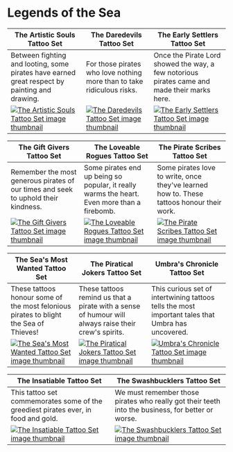 # Legends of the Sea

| The Artistic Souls Tattoo Set | The Daredevils Tattoo Set | The Early Settlers Tattoo Set |
| ----------------------------- | ------------------------- | ----------------------------- |
| Between fighting and looting, some pirates have earned great respect by painting and drawing. | For those pirates who love nothing more than to take ridiculous risks. | Once the Pirate Lord showed the way, a few notorious pirates came and made their marks here. |
| [![The Artistic Souls Tattoo Set image thumbnail](https://seaofthieves.wiki.gg/images/d/d7/The_Artistic_Souls_Tattoo_Set.png)](https://seaofthieves.wiki.gg/wiki/The_Artistic_Souls_Tattoo_Set) | [![The Daredevils Tattoo Set image thumbnail](https://seaofthieves.wiki.gg/images/3/32/The_Daredevils_Tattoo_Set.png)](https://seaofthieves.wiki.gg/wiki/The_Daredevils_Tattoo_Set) | [![The Early Settlers Tattoo Set image thumbnail](https://seaofthieves.wiki.gg/images/1/1e/The_Early_Settlers_Tattoo_Set.png)](https://seaofthieves.wiki.gg/wiki/The_Early_Settlers_Tattoo_Set) |

| The Gift Givers Tattoo Set | The Loveable Rogues Tattoo Set | The Pirate Scribes Tattoo Set |
| -------------------------- | ------------------------------ | ----------------------------- |
| Remember the most generous pirates of our times and seek to uphold their kindness. | Some pirates end up being so popular, it really warms the heart. Even more than a firebomb. | Some pirates love to write, once they've learned how to. These tattoos honour their work. |
| [![The Gift Givers Tattoo Set image thumbnail](https://seaofthieves.wiki.gg/images/5/59/The_Gift_Givers_Tattoo_Set.png)](https://seaofthieves.wiki.gg/wiki/The_Gift_Givers_Tattoo_Set) | [![The Loveable Rogues Tattoo Set image thumbnail](https://seaofthieves.wiki.gg/images/8/8e/The_Loveable_Rogues_Tattoo_Set.png)](https://seaofthieves.wiki.gg/wiki/The_Loveable_Rogues_Tattoo_Set) | [![The Pirate Scribes Tattoo Set image thumbnail](https://seaofthieves.wiki.gg/images/0/08/The_Pirate_Scribes_Tattoo_Set.png)](https://seaofthieves.wiki.gg/wiki/The_Pirate_Scribes_Tattoo_Set) |

| The Sea's Most Wanted Tattoo Set | The Piratical Jokers Tattoo Set | Umbra's Chronicle Tattoo Set |
| -------------------------------- | ------------------------------- | ---------------------------- |
| These tattoos honour some of the most felonious pirates to blight the Sea of Thieves! | These tattoos remind us that a pirate with a sense of humour will always raise their crew's spirits. | This curious set of intertwining tattoos tells the most important tales that Umbra has uncovered. |
| [![The Sea's Most Wanted Tattoo Set image thumbnail](https://seaofthieves.wiki.gg/images/5/53/The_Sea%27s_Most_Wanted_Tattoo_Set.png)](https://seaofthieves.wiki.gg/wiki/The_Sea's_Most_Wanted_Tattoo_Set) | [![The Piratical Jokers Tattoo Set image thumbnail](https://seaofthieves.wiki.gg/images/7/7e/The_Piratical_Jokers_Tattoo_Set.png)](https://seaofthieves.wiki.gg/wiki/The_Piratical_Jokers_Tattoo_Set) | [![Umbra's Chronicle Tattoo Set image thumbnail](https://seaofthieves.wiki.gg/images/f/f4/Umbra%27s_Chronicle_Tattoo_Set.png)](https://seaofthieves.wiki.gg/wiki/Umbra's_Chronicle_Tattoo_Set) |

| The Insatiable Tattoo Set | The Swashbucklers Tattoo Set |
| ------------------------- | ---------------------------- |
| This tattoo set commemorates some of the greediest pirates ever, in food and gold. | We must remember those pirates who really got their teeth into the business, for better or worse. |
| [![The Insatiable Tattoo Set image thumbnail](https://seaofthieves.wiki.gg/images/0/0b/The_Insatiable_Tattoo_Set.png)](https://seaofthieves.wiki.gg/wiki/The_Insatiable_Tattoo_Set) | [![The Swashbucklers Tattoo Set image thumbnail](https://seaofthieves.wiki.gg/images/f/fc/The_Swashbucklers_Tattoo_Set.png)](https://seaofthieves.wiki.gg/wiki/The_Swashbucklers_Tattoo_Set) |
